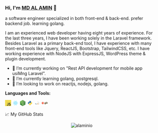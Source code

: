 ### Hi, I'm [MD AL AMIN](https://alamin.io/) 👋

a software engineer specialized in both front-end & back-end. prefer backend job. learning golang.

I am an experienced web developer having eight years of experience. For the last three years, I have been working solely in the Laravel framework. Besides Laravel as a primary back-end tool, I have experience with many front-end tools like Jquery, ReactJS, Bootstrap, TailwindCSS, etc. I have working experience with NodeJS with ExpressJS, WordPress theme & plugin development.


- 🔭 I’m currently working on "Rest API development for mobile app usiMng Laravel".
- 🌱 I’m currently learning golang, postgresql.
- 👯 I’m looking to work on reactjs, nodejs, golang.


**Languages and Tools:**  

<code><img height="20" src="https://raw.githubusercontent.com/github/explore/80688e429a7d4ef2fca1e82350fe8e3517d3494d/topics/javascript/javascript.png"></code>
<code><img height="20" src="https://raw.githubusercontent.com/github/explore/80688e429a7d4ef2fca1e82350fe8e3517d3494d/topics/react/react.png"></code>
<code><img height="20" src="https://raw.githubusercontent.com/github/explore/80688e429a7d4ef2fca1e82350fe8e3517d3494d/topics/nodejs/nodejs.png"></code>
<code><img height="20" src="https://raw.githubusercontent.com/github/explore/80688e429a7d4ef2fca1e82350fe8e3517d3494d/topics/python/python.png"></code>
<code><img height="20" src="https://raw.githubusercontent.com/github/explore/80688e429a7d4ef2fca1e82350fe8e3517d3494d/topics/mysql/mysql.png"></code>
<code><img height="20" src="https://raw.githubusercontent.com/github/explore/80688e429a7d4ef2fca1e82350fe8e3517d3494d/topics/git/git.png"></code>

📈 My GitHub Stats

<p align="center"> <img src="https://github-readme-stats.vercel.app/api?username=alaminio&show_icons=true&theme=gotham" alt="alaminio" />
